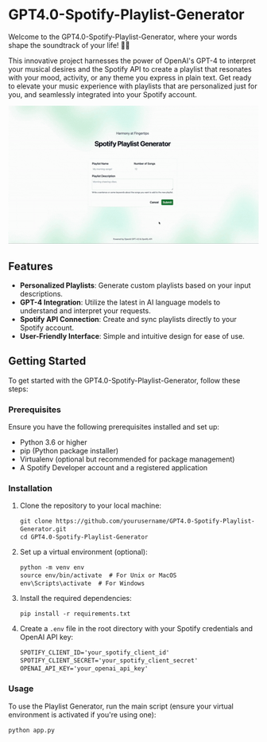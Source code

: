 # GPT4.0-Spotify-Playlist-Generator

Welcome to the GPT4.0-Spotify-Playlist-Generator, where your words shape the soundtrack of your life! 🎵✨

This innovative project harnesses the power of OpenAI's GPT-4 to interpret your musical desires and the Spotify API to create a playlist that resonates with your mood, activity, or any theme you express in plain text. Get ready to elevate your music experience with playlists that are personalized just for you, and seamlessly integrated into your Spotify account.

![gif](./static/images/demo-video.gif)

## Features

-   **Personalized Playlists**: Generate custom playlists based on your input descriptions.
-   **GPT-4 Integration**: Utilize the latest in AI language models to understand and interpret your requests.
-   **Spotify API Connection**: Create and sync playlists directly to your Spotify account.
-   **User-Friendly Interface**: Simple and intuitive design for ease of use.

## Getting Started

To get started with the GPT4.0-Spotify-Playlist-Generator, follow these steps:

### Prerequisites

Ensure you have the following prerequisites installed and set up:

-   Python 3.6 or higher
-   pip (Python package installer)
-   Virtualenv (optional but recommended for package management)
-   A Spotify Developer account and a registered application

### Installation

1. Clone the repository to your local machine:

    ```shell
    git clone https://github.com/yourusername/GPT4.0-Spotify-Playlist-Generator.git
    cd GPT4.0-Spotify-Playlist-Generator
    ```

2. Set up a virtual environment (optional):

    ```shell
    python -m venv env
    source env/bin/activate  # For Unix or MacOS
    env\Scripts\activate  # For Windows
    ```

3. Install the required dependencies:

    ```shell
    pip install -r requirements.txt
    ```

4. Create a `.env` file in the root directory with your Spotify credentials and OpenAI API key:

    ```plaintext
    SPOTIFY_CLIENT_ID='your_spotify_client_id'
    SPOTIFY_CLIENT_SECRET='your_spotify_client_secret'
    OPENAI_API_KEY='your_openai_api_key'
    ```

### Usage

To use the Playlist Generator, run the main script (ensure your virtual environment is activated if you're using one):

```shell
python app.py
```
